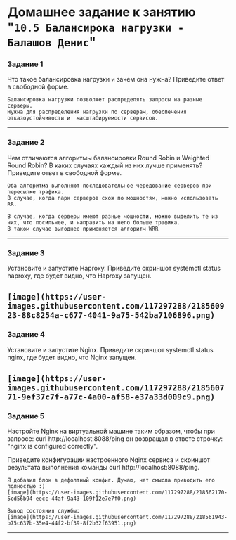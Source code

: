 # Домашнее задание к занятию "`10.5 Балансирока нагрузки - Балашов Денис`"
   
### Задание 1
Что такое балансировка нагрузки и зачем она нужна?
Приведите ответ в свободной форме.

```
Балансировка нагрузки позволяет распределять запросы на разные серверы.
Нужна для распределения нагрузки по серверам, обеспечения отказоустойчивости и  масштабируемости сервисов.
```
---

### Задание 2
Чем отличаются алгоритмы балансировки Round Robin и Weighted Round Robin? В каких случаях каждый из них лучше применять?
Приведите ответ в свободной форме.

```
Оба алгоритма выполняют последовательное чередование серверов при пересылке трафика.
В случае, когда парк серверов схож по мощностям, можно использовать RR.

В случае, когда серверы имеют разные мощности, можно выделить те из них, что посильнее, и направить на него больше трафика.
В таком случае выгоднее применяется алгоритм WRR
```
---
### Задание 3
Установите и запустите Haproxy.
Приведите скриншот systemctl status haproxy, где будет видно, что Haproxy запущен.

`[image](https://user-images.githubusercontent.com/117297288/218560923-88c8254a-c677-4041-9a75-542ba7106896.png)`
---
### Задание 4
Установите и запустите Nginx.
Приведите скриншот systemctl status nginx, где будет видно, что Nginx запущен.

`[image](https://user-images.githubusercontent.com/117297288/218560771-9ef37c7f-a77c-4a00-af58-e37a33d009c9.png)`
---
### Задание 5
Настройте Nginx на виртуальной машине таким образом, чтобы при запросе: curl http://localhost:8088/ping
он возвращал в ответе строчку: "nginx is configured correctly".

Приведите конфигурации настроенного Nginx сервиса и скриншот результата выполнения команды curl http://localhost:8088/ping.

```
Я добавил блок в дефолтный конфиг. Думаю, нет смысла приводить его полностью :) 
[image](https://user-images.githubusercontent.com/117297288/218562170-5cd56b94-eecc-44af-9a43-109f12e7e7f0.png)

Вывод состояния службы:
[image](https://user-images.githubusercontent.com/117297288/218561943-b75c637b-35e4-44f2-bf39-8f2b32f63951.png)
```
---
